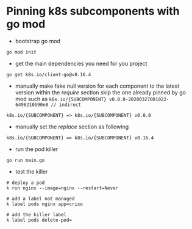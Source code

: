 # Pinning k8s subcomponents with go mod

- bootstrap go mod
```
go mod init
```

- get the main dependencies you need for you project
```
go get k8s.io/client-go@v0.16.4
```

- manually make fake null version for each component to the latest version within the *require* section
skip the one already pinned by go mod such as ```k8s.io/{SUBCOMPONENT} v0.0.0-20200327001022-6496210b90e8 // indirect```
```
k8s.io/{SUBCOMPONENT} => k8s.io/{SUBCOMPONENT} v0.0.0
```

- manually set the *replace* section as following
```
k8s.io/{SUBCOMPONENT} => k8s.io/{SUBCOMPONENT} v0.16.4
```

- run the pod killer
```
go run main.go
```

- test the killer
```
# deploy a pod
k run nginx --image=nginx --restart=Never

# add a label not managed
k label pods nginx app=crixo 

# add the killer label
k label pods delete-pod=
```